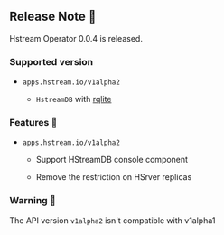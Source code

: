 ## Release Note 🍻

Hstream Operator 0.0.4 is released.

### Supported version

- `apps.hstream.io/v1alpha2`

    - `HstreamDB` with [rqlite](https://hub.docker.com/layers/hstreamdb/hstream/rqlite/images/sha256-97b46999e61cae9c1c810020c33e46014c930d99ccc2579a065441ce54a86c5d?context=explore)

### Features 🌈

- `apps.hstream.io/v1alpha2`

    - Support HStreamDB console component

    - Remove the restriction on HSrver replicas

### Warning 🚨

The API version `v1alpha2` isn't compatible with v1alpha1
